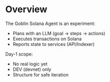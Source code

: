 # Overview
The Goblin Solana Agent is an experiment:
- Plans with an LLM (goal → steps → actions)
- Executes transactions on Solana
- Reports state to services (API/Indexer)

Day-1 scope:
- No real logic yet
- DEV (devnet) only
- Structure for safe iteration
